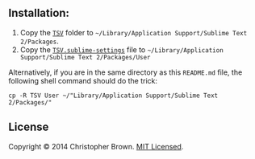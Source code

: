 ## Installation:

1. Copy the [`TSV`](TSV/) folder to `~/Library/Application Support/Sublime Text 2/Packages`.
2. Copy the [`TSV.sublime-settings`](User/TSV.sublime-settings) file to `~/Library/Application Support/Sublime Text 2/Packages/User`

Alternatively, if you are in the same directory as this `README.md` file, the following shell command should do the trick:

    cp -R TSV User ~/"Library/Application Support/Sublime Text 2/Packages/"

## License

Copyright © 2014 Christopher Brown. [MIT Licensed](LICENSE).
